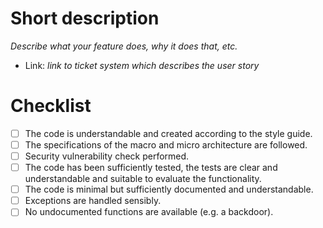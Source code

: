 # Short description

_Describe what your feature does, why it does that, etc._

- Link: _link to ticket system which describes the user story_


# Checklist
- [ ] The code is understandable and created according to the style guide.
- [ ] The specifications of the macro and micro architecture are followed.
- [ ] Security vulnerability check performed.
- [ ] The code has been sufficiently tested, the tests are clear and understandable and suitable to evaluate the functionality.
- [ ] The code is minimal but sufficiently documented and understandable.
- [ ] Exceptions are handled sensibly.
- [ ] No undocumented functions are available (e.g. a backdoor).
